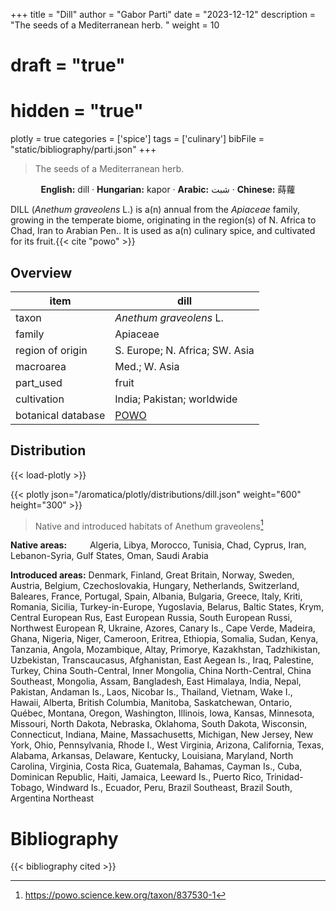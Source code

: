 +++
title = "Dill"
author = "Gabor Parti"
date = "2023-12-12"
description = "The seeds of a Mediterranean herb. "
weight = 10
# draft = "true"
# hidden = "true"
plotly = true
categories = ['spice']
tags = ['culinary']
bibFile = "static/bibliography/parti.json"
+++

>The seeds of a Mediterranean herb.  [<i class="fab fa-wikipedia-w"></i>](https://en.wikipedia.org/wiki/Dill)

<center>

**English:** dill · **Hungarian:** kapor · **Arabic:** <span class="arabic-text" dir="rtl">شبت</span> · **Chinese:** <span class="traditional-chinese-text">蒔蘿</span>

</center>

DILL (*Anethum graveolens* L.) is a(n) annual from the *Apiaceae* family, growing in the temperate biome, originating in the region(s) of N. Africa to Chad, Iran to Arabian Pen.. It is used as a(n) culinary spice, and cultivated for its fruit.{{< cite "powo" >}}

## Overview

|       item       |                        dill                       |
|------------------|---------------------------------------------------|
|       taxon      |              *Anethum graveolens* L.              |
|      family      |                      Apiaceae                     |
| region of origin |           S. Europe; N. Africa; SW. Asia          |
|     macroarea    |                   Med.; W. Asia                   |
|     part_used    |                       fruit                       |
|    cultivation   |             India; Pakistan; worldwide            |
|botanical database|[POWO](https://powo.science.kew.org/taxon/837530-1)|



## Distribution

{{< load-plotly >}}

{{< plotly json="/aromatica/plotly/distributions/dill.json" weight="600" height="300" >}}

>Native and introduced habitats of Anethum graveolens[^powo]

[^powo]: https://powo.science.kew.org/taxon/837530-1

<p style="text-align:left;">

**Native areas:** &ensp; &ensp; &ensp; Algeria, Libya, Morocco, Tunisia, Chad, Cyprus, Iran, Lebanon-Syria, Gulf States, Oman, Saudi Arabia

**Introduced areas:** Denmark, Finland, Great Britain, Norway, Sweden, Austria, Belgium, Czechoslovakia, Hungary, Netherlands, Switzerland, Baleares, France, Portugal, Spain, Albania, Bulgaria, Greece, Italy, Kriti, Romania, Sicilia, Turkey-in-Europe, Yugoslavia, Belarus, Baltic States, Krym, Central European Rus, East European Russia, South European Russi, Northwest European R, Ukraine, Azores, Canary Is., Cape Verde, Madeira, Ghana, Nigeria, Niger, Cameroon, Eritrea, Ethiopia, Somalia, Sudan, Kenya, Tanzania, Angola, Mozambique, Altay, Primorye, Kazakhstan, Tadzhikistan, Uzbekistan, Transcaucasus, Afghanistan, East Aegean Is., Iraq, Palestine, Turkey, China South-Central, Inner Mongolia, China North-Central, China Southeast, Mongolia, Assam, Bangladesh, East Himalaya, India, Nepal, Pakistan, Andaman Is., Laos, Nicobar Is., Thailand, Vietnam, Wake I., Hawaii, Alberta, British Columbia, Manitoba, Saskatchewan, Ontario, Québec, Montana, Oregon, Washington, Illinois, Iowa, Kansas, Minnesota, Missouri, North Dakota, Nebraska, Oklahoma, South Dakota, Wisconsin, Connecticut, Indiana, Maine, Massachusetts, Michigan, New Jersey, New York, Ohio, Pennsylvania, Rhode I., West Virginia, Arizona, California, Texas, Alabama, Arkansas, Delaware, Kentucky, Louisiana, Maryland, North Carolina, Virginia, Costa Rica, Guatemala, Bahamas, Cayman Is., Cuba, Dominican Republic, Haiti, Jamaica, Leeward Is., Puerto Rico, Trinidad-Tobago, Windward Is., Ecuador, Peru, Brazil Southeast, Brazil South, Argentina Northeast

</p>



# Bibliography

{{< bibliography cited >}}

